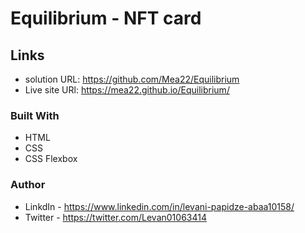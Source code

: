 # Equilibrium  - NFT card



## Links

- solution URL: https://github.com/Mea22/Equilibrium
- Live site URl:  https://mea22.github.io/Equilibrium/


### Built With

- HTML
- CSS
- CSS Flexbox


### Author
- LinkdIn - https://www.linkedin.com/in/levani-papidze-abaa10158/
- Twitter - https://twitter.com/Levan01063414
